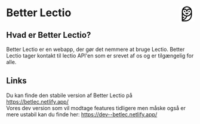 # Better Lectio <img style="float: right;" src="https://raw.githubusercontent.com/BetterLectio/betterLectio/main/static/favicon.png" width="40">
## Hvad er Better Lectio?
Better Lectio er en webapp, der gør det nemmere at bruge Lectio. Better Lectio tager kontakt til lectio API'en som er srevet af os og er tilgængelig for alle.

## Links
Du kan finde den stabile version af Better Lectio på https://betlec.netlify.app/  
Vores dev version som vil modtage features tidligere men måske også er mere ustabil kan du finde her: https://dev--betlec.netlify.app/
